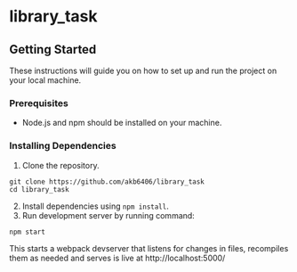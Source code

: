 # library_task


## Getting Started

These instructions will guide you on how to set up and run the project on your local machine.

### Prerequisites

- Node.js and npm should be installed on your machine.

### Installing Dependencies

1. Clone the repository.

```shell
git clone https://github.com/akb6406/library_task
cd library_task
```
2. Install dependencies using `npm install`.
3. Run development server by running command:
```
npm start
````
This starts a webpack devserver that listens for changes in files, recompiles them as needed
and serves is live  at http://localhost:5000/






